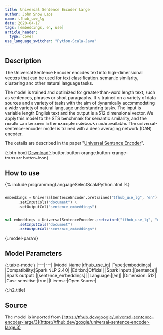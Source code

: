```yaml
---
title: Universal Sentence Encoder Large
author: John Snow Labs
name: tfhub_use_lg
date: 2020-04-17
tags: [embeddings, en, use]
article_header:
  type: cover
use_language_switcher: "Python-Scala-Java"
---
```


## Description
The Universal Sentence Encoder encodes text into high-dimensional vectors that can be used for text classification, semantic similarity, clustering and other natural language tasks.

The model is trained and optimized for greater-than-word length text, such as sentences, phrases or short paragraphs. It is trained on a variety of data sources and a variety of tasks with the aim of dynamically accommodating a wide variety of natural language understanding tasks. The input is variable length English text and the output is a 512 dimensional vector. We apply this model to the STS benchmark for semantic similarity, and the results can be seen in the example notebook made available. The universal-sentence-encoder model is trained with a deep averaging network (DAN) encoder.

The details are described in the paper "[Universal Sentence Encoder](https://arxiv.org/abs/1803.11175)".

{:.btn-box}
[Download](https://s3.amazonaws.com/auxdata.johnsnowlabs.com/public/models/tfhub_use_lg_en_2.4.0_2.4_1587136993894.zip){:.button.button-orange.button-orange-trans.arr.button-icon}

## How to use

{% include programmingLanguageSelectScalaPython.html %}

```python

embeddings = UniversalSentenceEncoder.pretrained("tfhub_use_lg", "en") \
      .setInputCols("document") \
      .setOutputCol("sentence_embeddings")
```

```scala

val embeddings = UniversalSentenceEncoder.pretrained("tfhub_use_lg", "en")
      .setInputCols("document")
      .setOutputCol("sentence_embeddings")
```

{:.model-param}
## Model Parameters

{:.table-model}
|---|---|
|Model Name:|tfhub_use_lg|
|Type:|embeddings|
|Compatibility:|Spark NLP 2.4.0|
|Edition:|Official|
|Spark inputs:|[sentence]|
|Spark outputs:|[sentence_embeddings]|
|Language:|[en]|
|Dimension:|512|
|Case sensitive:|true|
|License:|Open Source|

{:.h2_title}
## Source
The model is imported from [https://tfhub.dev/google/universal-sentence-encoder-large/3](https://tfhub.dev/google/universal-sentence-encoder-large/3)
